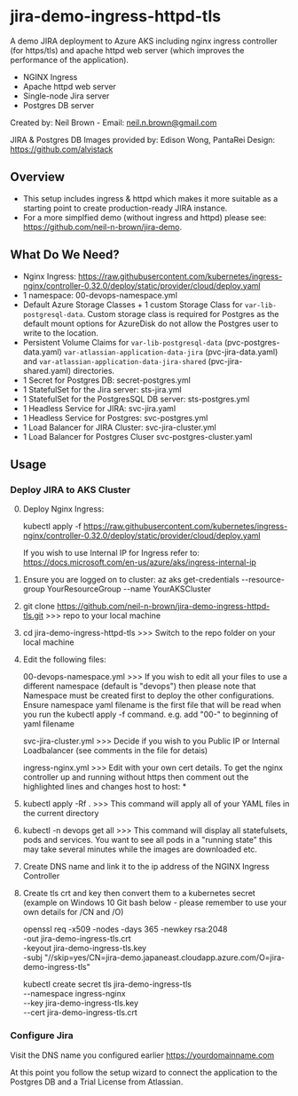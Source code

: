 # jira-demo-ingress-httpd-tls

A demo JIRA deployment to Azure AKS including nginx ingress controller (for https/tls) and apache httpd web server (which improves the performance of the application).

- NGINX Ingress 
- Apache httpd web server
- Single-node Jira server 
- Postgres DB server

Created by: Neil Brown - Email:  neil.n.brown@gmail.com

JIRA & Postgres DB Images provided by: Edison Wong, PantaRei Design: https://github.com/alvistack

## Overview

- This setup includes ingress & httpd which makes it more suitable as a starting point to create production-ready JIRA instance.
- For a more simplfied demo (without ingress and httpd) please see: https://github.com/neil-n-brown/jira-demo.


## What Do We Need?

- Nginx Ingress: https://raw.githubusercontent.com/kubernetes/ingress-nginx/controller-0.32.0/deploy/static/provider/cloud/deploy.yaml
- 1 namespace:  00-devops-namespace.yml
- Default Azure Storage Classes + 1 custom Storage Class for `var-lib-postgresql-data`. Custom storage class is required for Postgres as the default mount options for AzureDisk do not allow the Postgres user to write to the location.
- Persistent Volume Claims for `var-lib-postgresql-data` (pvc-postgres-data.yaml) `var-atlassian-application-data-jira` (pvc-jira-data.yaml) and `var-atlassian-application-data-jira-shared` (pvc-jira-shared.yaml) directories.
- 1 Secret for Postgres DB: secret-postgres.yml
- 1 StatefulSet for the Jira server: sts-jira.yml
- 1 StatefulSet for the PostgresSQL DB server: sts-postgres.yml
- 1 Headless Service for JIRA: svc-jira.yaml
- 1 Headless Service for Postgres: svc-postgres.yml
- 1 Load Balancer for JIRA Cluster:  svc-jira-cluster.yml
- 1 Load Balancer for Postgres Cluser svc-postgres-cluster.yaml


## Usage


### Deploy JIRA to AKS Cluster

0) Deploy Nginx Ingress: 

    kubectl apply -f https://raw.githubusercontent.com/kubernetes/ingress-nginx/controller-0.32.0/deploy/static/provider/cloud/deploy.yaml
    
    If you wish to use Internal IP for Ingress refer to:  https://docs.microsoft.com/en-us/azure/aks/ingress-internal-ip

1) Ensure you are logged on to cluster:  az aks get-credentials --resource-group YourResourceGroup --name YourAKSCluster

2) git clone https://github.com/neil-n-brown/jira-demo-ingress-httpd-tls.git >>> repo to your local machine

3) cd jira-demo-ingress-httpd-tls  >>> Switch to the repo folder on your local machine

4) Edit the following files:

    00-devops-namespace.yml >>> If you wish to edit all your files to use a different namespace (default is "devops") then please note that Namespace must be created first to deploy the other configurations. Ensure namespace yaml filename is the first file that will be read when you run the kubectl apply -f command. e.g. add "00-" to beginning of yaml filename

    svc-jira-cluster.yml >>> Decide if you wish to you Public IP or Internal Loadbalancer (see comments in the file for detais)

    ingress-nginx.yml >>> Edit with your own cert details. To get the nginx controller up and running without https then comment out the highlighted lines and changes host to host: *

5) kubectl apply -Rf . >>> This command will apply all of your YAML files in the current directory

6) kubectl -n devops get all  >>> This command will display all statefulsets, pods and services. You want to see all pods in a "running state" this may take several minutes while the images are downloaded etc.

7) Create DNS name and link it to the ip address of the NGINX Ingress Controller

8) Create tls crt and key then convert them to a kubernetes secret (example on Windows 10 Git bash below - please remember to use your own details for /CN and /O)

    openssl req -x509 -nodes -days 365 -newkey rsa:2048 \
        -out jira-demo-ingress-tls.crt \
        -keyout jira-demo-ingress-tls.key \
        -subj "//skip=yes/CN=jira-demo.japaneast.cloudapp.azure.com/O=jira-demo-ingress-tls"

    kubectl create secret tls jira-demo-ingress-tls \
        --namespace ingress-nginx \
        --key jira-demo-ingress-tls.key \
        --cert jira-demo-ingress-tls.crt    


### Configure Jira

Visit the DNS name you configured earlier https://yourdomainname.com 

At this point you follow the setup wizard to connect the application to the Postgres DB and a Trial License from Atlassian.
